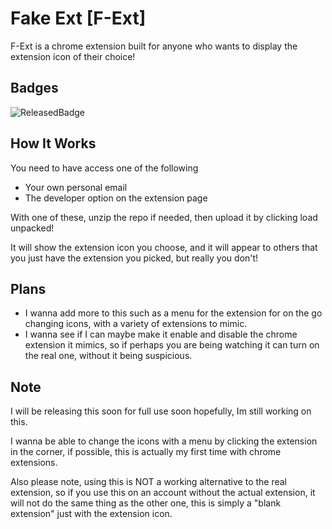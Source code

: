 # Fake Ext [F-Ext]
F-Ext is a chrome extension built for anyone who wants to display the extension icon of their choice!

## Badges
![ReleasedBadge](https://img.shields.io/badge/Is_Released-Not_Yet-red)


## How It Works
You need to have access one of the following
* Your own personal email 
* The developer option on the extension page

With one of these, unzip the repo if needed, then upload it by clicking load unpacked!

It will show the extension icon you choose, and it will appear to others that you just have the extension you picked, but really you don't!

## Plans
* I wanna add more to this such as a menu for the extension for on the go changing icons, with a variety of extensions to mimic.
* I wanna see if I can maybe make it enable and disable the chrome extension it mimics, so if perhaps you are being watching it can turn on the real one, without it being suspicious.

## Note
I will be releasing this soon for full use soon hopefully, Im still working on this.

I wanna be able to change the icons with a menu by clicking the extension in the corner, if possible, this is actually my first time with chrome extensions.

Also please note, using this is NOT a working alternative to the real extension, so if you use this on an account without the actual extension, it will not do the same thing as the other one, this is simply a "blank extension" just with the extension icon.
